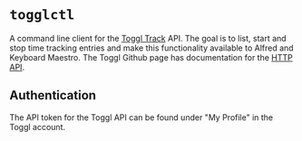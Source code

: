 # `togglctl`

A command line client for the [Toggl Track](https://www.toggl.com/track/) API. The goal is to list, start and stop time tracking entries and make this functionality available to Alfred and Keyboard Maestro. The Toggl Github page has documentation for the [HTTP API](https://github.com/toggl/toggl_api_docs).

## Authentication

The API token for the Toggl API can be found under "My Profile" in the Toggl account.
